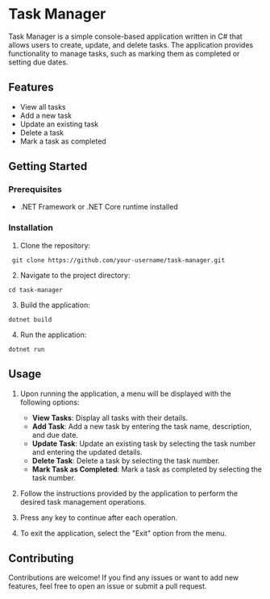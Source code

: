# Task Manager
Task Manager is a simple console-based application written in C# that allows users to create, update, and delete tasks. The application provides functionality to manage tasks, such as marking them as completed or setting due dates.

## Features
- View all tasks
- Add a new task
- Update an existing task
- Delete a task
- Mark a task as completed

## Getting Started

### Prerequisites
- .NET Framework or .NET Core runtime installed

### Installation
1. Clone the repository:
  ```
   git clone https://github.com/your-username/task-manager.git
```
2. Navigate to the project directory:
```
cd task-manager
```
3. Build the application:
```
dotnet build
```
4. Run the application:
```
dotnet run
```

## Usage
1. Upon running the application, a menu will be displayed with the following options:
   - **View Tasks**: Display all tasks with their details.
   - **Add Task**: Add a new task by entering the task name, description, and due date.
   - **Update Task**: Update an existing task by selecting the task number and entering the updated details.
   - **Delete Task**: Delete a task by selecting the task number.
   - **Mark Task as Completed**: Mark a task as completed by selecting the task number.

2. Follow the instructions provided by the application to perform the desired task management operations.

3. Press any key to continue after each operation.

4. To exit the application, select the "Exit" option from the menu.

## Contributing
Contributions are welcome! If you find any issues or want to add new features, feel free to open an issue or submit a pull request.




